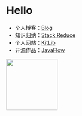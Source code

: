 # Hello

- 个人博客：[Blog](https://xinyii.github.io/blog/)
- 知识归纳：[Stack Reduce](http://stack-reduce.kitlib.cn)
- 个人网站：[KitLib](https://kitlib.cn)
- 开源作品：[JavaFlow](https://github.com/java-flow/java-flow)

<img align="" height="137px" src="https://github-readme-stats.vercel.app/api?username=xinyii&hide_title=true&hide_border=true&show_icons=true&include_all_commits=true&count_private=true&line_height=21&bg_color=0,EC6C6C,FFD479,FFFC79,73FA79&theme=graywhite&locale=cn" />
